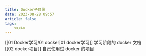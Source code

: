 ```yaml
---
title: Docker子目录
date: 2023-08-28 09:57
article: false
tags:
  - topic
---
```


[[01 Docker学习/01 docker|01 docker学习]] 学习阶段的 docker 文档  
[[02 docker项目]] 自己使用过 docker 的项目
